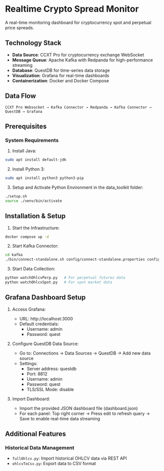 # Realtime Crypto Spread Monitor
A real-time monitoring dashboard for cryptocurrency spot and perpetual price spreads.

## Technology Stack
- **Data Source**: CCXT Pro for cryptocurrency exchange WebSocket
- **Message Queue**: Apache Kafka with Redpanda for high-performance streaming
- **Database**: QuestDB for time-series data storage
- **Visualization**: Grafana for real-time dashboards
- **Containerization**: Docker and Docker Compose

## Data Flow
```
CCXT Pro Websocket → Kafka Connector → Redpanda → Kafka Connector → QuestDB → Grafana
```

## Prerequisites

### System Requirements
1. Install Java:
```bash
sudo apt install default-jdk
```

2. Install Python 3:
```bash
sudo apt install python3 python3-pip
```

3. Setup and Activate Python Environment in the data_toolkit folder:
```bash
./setup.sh
source ./venv/bin/activate
```

## Installation & Setup

1. Start the Infrastructure:
```bash
docker compose up -d
```

2. Start Kafka Connector:
```bash
cd kafka
./bin/connect-standalone.sh config/connect-standalone.properties config/questdb-connector.properties
```

3. Start Data Collection:
```bash
python watchOhlcvPerp.py   # For perpetual futures data
python watchOhlcvSpot.py   # For spot market data
```

## Grafana Dashboard Setup

1. Access Grafana:
   - URL: http://localhost:3000
   - Default credentials:
     - Username: admin
     - Password: quest

2. Configure QuestDB Data Source:
   - Go to: Connections -> Data Sources -> QuestDB -> Add new data source
   - Settings:
     - Server address: questdb
     - Port: 8812
     - Username: admin
     - Password: quest
     - TLS/SSL Mode: disable

3. Import Dashboard:
   - Import the provided JSON dashboard file (dashboard.json)
   - For each panel: Top right corner -> Press edit to refresh query -> Save to enable real-time data streaming

## Additional Features

### Historical Data Management
- `fullOhlcv.py`: Import historical OHLCV data via REST API
- `ohlcvToCsv.py`: Export data to CSV format


